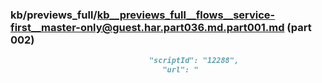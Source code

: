 ### kb/previews_full/kb__previews_full__flows__service-first__master-only@guest.har.part036.md.part001.md (part 002)

```md
                               "scriptId": "12288",
                                  "url": "
```

```
